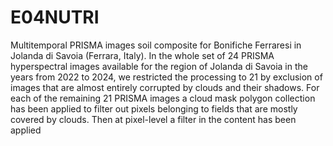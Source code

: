 # E04NUTRI
Multitemporal PRISMA images soil composite for Bonifiche Ferraresi in Jolanda di Savoia (Ferrara, Italy). In the whole set of 24 PRISMA hyperspectral images available for the region of Jolanda di Savoia in the years from 2022 to 2024, we restricted the processing to 21 by exclusion of images that are almost entirely corrupted by clouds and their shadows. For each of the remaining 21 PRISMA images a cloud mask polygon collection has been applied to filter out pixels belonging to fields that are mostly covered by clouds. Then at pixel-level a filter in the content has been applied   
